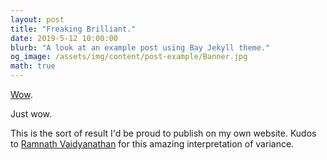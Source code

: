```yaml
---
layout: post
title: "Freaking Brilliant."
date: 2019-5-12 10:00:00
blurb: "A look at an example post using Bay Jekyll theme."
og_image: /assets/img/content/post-example/Banner.jpg
math: true
---
```


<a href="https://stla.github.io/stlapblog/posts/Variance_inertia.html" target="_blank">Wow</a>.

Just wow.

This is the sort of result I'd be proud to publish on my own website. Kudos to <a href="https://github.com/ramnathv" target="_blank">Ramnath Vaidyanathan</a> for this amazing interpretation of variance.